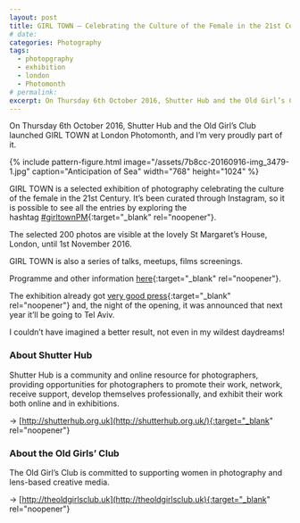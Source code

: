 ```yaml
---
layout: post
title: GIRL TOWN – Celebrating the Culture of the Female in the 21st Century – Exhibition
# date:
categories: Photography
tags:
  - photopgraphy
  - exhibition
  - london
  - Photomonth
# permalink:
excerpt: On Thursday 6th October 2016, Shutter Hub and the Old Girl’s Club launched GIRL TOWN at London Photomonth, and I’m very proudly part of it.
---
```

On Thursday 6th October 2016, Shutter Hub and the Old Girl’s Club launched GIRL TOWN at London Photomonth, and I’m very proudly part of it.

{% include pattern-figure.html image="/assets/7b8cc-20160916-img_3479-1.jpg" caption="Anticipation of Sea" width="768" height="1024" %}

GIRL TOWN is a selected exhibition of photography celebrating the culture of the female in the 21st Century. It’s been curated through Instagram, so it is possible to see all the entries by exploring the hashtag [#girltownPM](https://www.instagram.com/explore/tags/girltownpm/){:target="_blank" rel="noopener"}.

The selected 200 photos are visible at the lovely St Margaret’s House, London, until 1st November 2016.

GIRL TOWN is also a series of talks, meetups, films screenings.

Programme and other information [here](http://shutterhub.org.uk/blog/girltownpm){:target="_blank" rel="noopener"}.

The exhibition already got [very good press](http://www.whitechapelgallery.org/first-thursdays/){:target="_blank" rel="noopener"} and, the night of the opening, it was announced that next year it’ll be going to Tel Aviv.

I couldn’t have imagined a better result, not even in my wildest daydreams!

### About Shutter Hub

Shutter Hub is a community and online resource for photographers, providing opportunities for photographers to promote their work, network, receive support, develop themselves professionally, and exhibit their work both online and in exhibitions.

&rarr; [http://shutterhub.org.uk](http://shutterhub.org.uk/){:target="_blank" rel="noopener"}

### About the Old Girls’ Club

The Old Girl’s Club is committed to supporting women in photography and lens-based creative media.

&rarr; [http://theoldgirlsclub.uk](http://theoldgirlsclub.uk){:target="_blank" rel="noopener"}